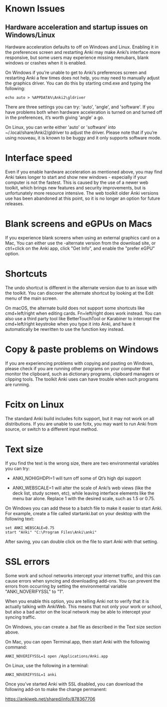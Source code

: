 # Known Issues

## Hardware acceleration and startup issues on Windows/Linux

Hardware acceleration defaults to off on Windows and Linux. Enabling it
in the preferences screen and restarting Anki may make Anki’s interface
more responsive, but some users may experience missing menubars, blank
windows or crashes when it is enabled.

On Windows if you’re unable to get to Anki’s preferences screen and
restarting Anki a few times does not help, you may need to manually
adjust the graphics driver. You can do this by starting cmd.exe and
typing the following:

    echo auto > %APPDATA%\Anki2\gldriver

There are three settings you can try: 'auto', 'angle', and 'software'.
If you have problems both when hardware acceleration is turned on and
turned off in the preferences, it’s worth giving 'angle' a go.

On Linux, you can write either 'auto' or 'software' into
~/.local/share/Anki2/gldriver to adjust the driver. Please note that if
you’re using nouveau, it is known to be buggy and it only supports
software mode.

Interface speed
===============

Even if you enable hardware acceleration as mentioned above, you may
find Anki takes longer to start and show new windows - especially if
your computer is not the fastest. This is caused by the use of a newer
web toolkit, which brings new features and security improvements, but is
unfortunately more resource intensive. The web toolkit older Anki
versions use has been abandoned at this point, so it is no longer an
option for future releases.

Blank screens and eGPUs on Macs
===============================

If you experience blank screens when using an external graphics card on
a Mac, You can either use the -alternate version from the download site,
or ctrl+click on the Anki app, click "Get Info", and enable the "prefer
eGPU" option.

Shortcuts
=========

The undo shortcut is different in the alternate version due to an issue
with the toolkit. You can discover the alternate shortcut by looking at
the Edit menu of the main screen.

On macOS, the alternate build does not support some shortcuts like
cmd+left/right when editing cards. Fn+left/right does work instead. You
can also use a third party tool like BetterTouchTool or Karabiner to
intercept the cmd+left/right keystroke when you type it into Anki, and
have it automatically be rewritten to use the function key instead.

Copy & paste problems on Windows
================================

If you are experiencing problems with copying and pasting on Windows,
please check if you are running other programs on your computer that
monitor the clipboard, such as dictionary programs, clipboard managers
or clipping tools. The toolkit Anki uses can have trouble when such
programs are running.

Fcitx on Linux
==============

The standard Anki build includes fcitx support, but it may not work on
all distributions. If you are unable to use fcitx, you may want to run
Anki from source, or switch to a different input method.

Text size
=========

If you find the text is the wrong size, there are two environmental
variables you can try:

-   ANKI\_NOHIGHDPI=1 will turn off some of Qt’s high dpi support

-   ANKI\_WEBSCALE=1 will alter the scale of Anki’s web views (like the
    deck list, study screen, etc), while leaving interface elements like
    the menu bar alone. Replace 1 with the desired scale, such as 1.5 or
    0.75.

On Windows you can add these to a batch file to make it easier to start
Anki. For example, create a file called startanki.bat on your desktop
with the following text:

    set ANKI_WEBSCALE=0.75
    start "Anki" "C:\Program Files\Anki\anki"

After saving, you can double click on the file to start Anki with that
setting.

SSL errors
==========

Some work and school networks intercept your internet traffic, and this
can cause errors when syncing and downloading add-ons. You can prevent
the errors from occurring by setting the environmental variable
"ANKI\_NOVERIFYSSL" to "1".

When you enable this option, you are telling Anki not to verify that it
is actually talking with AnkiWeb. This means that not only your work or
school, but also a bad actor on the local network may be able to
intercept your syncing traffic.

On Windows, you can create a .bat file as described in the Text size
section above.

On Mac, you can open Terminal.app, then start Anki with the following
command:

    ANKI_NOVERIFYSSL=1 open /Applications/Anki.app

On Linux, use the following in a terminal:

    ANKI_NOVERIFYSSL=1 anki

Once you’ve started Anki with SSL disabled, you can download the
following add-on to make the change permanent:

<https://ankiweb.net/shared/info/878367706>
